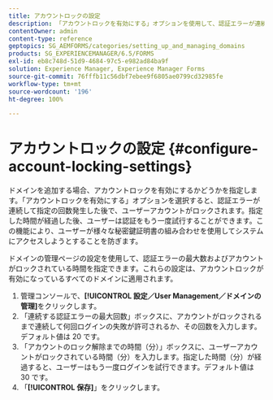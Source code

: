 ```yaml
---
title: アカウントロックの設定
description: 「アカウントロックを有効にする」オプションを使用して、認証エラーが連続して指定の回数発生した後で、ユーザーアカウントをロックします。
contentOwner: admin
content-type: reference
geptopics: SG_AEMFORMS/categories/setting_up_and_managing_domains
products: SG_EXPERIENCEMANAGER/6.5/FORMS
exl-id: eb8c748d-51d9-4684-97c5-e982ad84ba9f
solution: Experience Manager, Experience Manager Forms
source-git-commit: 76fffb11c56dbf7ebee9f6805ae0799cd32985fe
workflow-type: tm+mt
source-wordcount: '196'
ht-degree: 100%

---
```


# アカウントロックの設定 {#configure-account-locking-settings}

ドメインを追加する場合、アカウントロックを有効にするかどうかを指定します。「アカウントロックを有効にする」オプションを選択すると、認証エラーが連続して指定の回数発生した後で、ユーザーアカウントがロックされます。指定した時間が経過した後、ユーザーは認証をもう一度試行することができます。この機能により、ユーザーが様々な秘密鍵証明書の組み合わせを使用してシステムにアクセスしようとすることを防ぎます。

ドメインの管理ページの設定を使用して、認証エラーの最大数およびアカウントがロックされている時間を指定できます。これらの設定は、アカウントロックが有効になっているすべてのドメインに適用されます。

1. 管理コンソールで、**[!UICONTROL 設定／User Management／ドメインの管理]**&#x200B;をクリックします。
1. 「連続する認証エラーの最大回数」ボックスに、アカウントがロックされるまで連続して何回ログインの失敗が許可されるか、その回数を入力します。デフォルト値は 20 です。
1. 「アカウントのロック解除までの時間（分）」ボックスに、ユーザーアカウントがロックされている時間（分）を入力します。指定した時間（分）が経過すると、ユーザーはもう一度ログインを試行できます。デフォルト値は 30 です。
1. 「**[!UICONTROL 保存]**」をクリックします。
